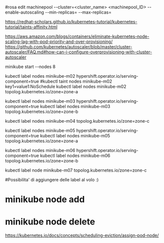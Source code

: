 


#rosa edit machinepool --cluster=<cluster_name> <machinepool_ID> --enable-autoscaling --min-replicas=<number> --max-replicas=<number>


https://redhat-scholars.github.io/kubernetes-tutorial/kubernetes-tutorial/taints-affinity.html

https://aws.amazon.com/blogs/containers/eliminate-kubernetes-node-scaling-lag-with-pod-priority-and-over-provisioning/
https://github.com/kubernetes/autoscaler/blob/master/cluster-autoscaler/FAQ.md#how-can-i-configure-overprovisioning-with-cluster-autoscaler


minikube start --nodes 8



kubectl label nodes minikube-m02 hypershift.operator.io/serving-component=true
#kubectl taint nodes minikube-m02 key1=value1:NoSchedule
kubectl label nodes minikube-m02 topolog.kubernetes.io/zone=zone-a

kubectl label nodes minikube-m03 hypershift.operator.io/serving-component=true
kubectl label nodes minikube-m03 topolog.kubernetes.io/zone=zone-b

kubectl label nodes minikube-m04 topolog.kubernetes.io/zone=zone-c

kubectl label nodes minikube-m05 hypershift.operator.io/serving-component=true
kubectl label nodes minikube-m05 topolog.kubernetes.io/zone=zone-a

kubectl label nodes minikube-m06 hypershift.operator.io/serving-component=true
kubectl label nodes minikube-m06 topolog.kubernetes.io/zone=zone-b

kubectl label node minikube-m07 topolog.kubernetes.io/zone=zone-c



#Possibilita' di aggiungere delle label al volo :)
# minikube node add

# minikube node delete <node name>


https://kubernetes.io/docs/concepts/scheduling-eviction/assign-pod-node/
